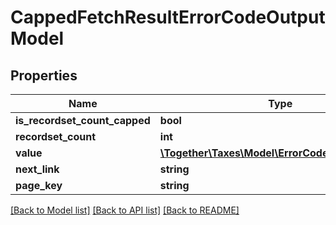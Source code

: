 # CappedFetchResultErrorCodeOutputModel

## Properties
Name | Type | Description | Notes
------------ | ------------- | ------------- | -------------
**is_recordset_count_capped** | **bool** |  | [optional] 
**recordset_count** | **int** |  | [optional] 
**value** | [**\Together\Taxes\Model\ErrorCodeOutputModel[]**](ErrorCodeOutputModel.md) |  | [optional] 
**next_link** | **string** |  | [optional] 
**page_key** | **string** |  | [optional] 

[[Back to Model list]](../README.md#documentation-for-models) [[Back to API list]](../README.md#documentation-for-api-endpoints) [[Back to README]](../README.md)


